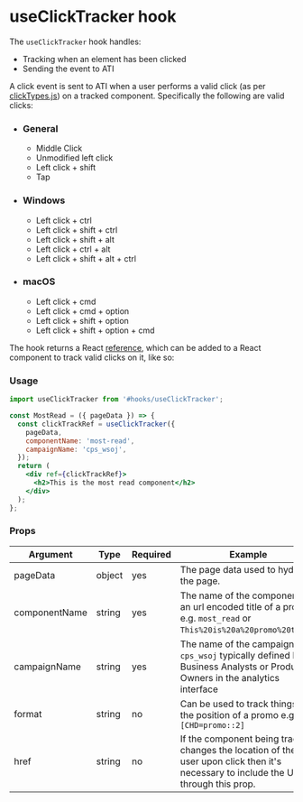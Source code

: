 # useClickTracker hook

The `useClickTracker` hook handles:

- Tracking when an element has been clicked
- Sending the event to ATI

A click event is sent to ATI when a user performs a valid click (as per [clickTypes.js](./clickTypes.js)) on a tracked component. Specifically the following are valid clicks:

- ### General
  - Middle Click
  - Unmodified left click
  - Left click + shift
  - Tap
- ### Windows
  - Left click + ctrl
  - Left click + shift + ctrl
  - Left click + shift + alt
  - Left click + ctrl + alt
  - Left click + shift + alt + ctrl
- ### macOS
  - Left click + cmd
  - Left click + cmd + option
  - Left click + shift + option
  - Left click + shift + option + cmd


The hook returns a React [reference](https://reactjs.org/docs/refs-and-the-dom.html), which can be added to a React component to track valid clicks on it, like so:

### Usage

```jsx
import useClickTracker from '#hooks/useClickTracker';

const MostRead = ({ pageData }) => {
  const clickTrackRef = useClickTracker({
    pageData,
    componentName: 'most-read',
    campaignName: 'cps_wsoj',
  });
  return (
    <div ref={clickTrackRef}>
      <h2>This is the most read component</h2>
    </div>
  );
};
```

### Props

| Argument      | Type   | Required | Example                                                                                                                              |
| ------------- | ------ | -------- | ------------------------------------------------------------------------------------------------------------------------------------ |
| pageData      | object | yes      | The page data used to hydrate the page.                                                                                              |
| componentName | string | yes      | The name of the component or an url encoded title of a promo e.g. `most_read` or `This%20is%20a%20promo%20title`.                    |
| campaignName  | string | yes      | The name of the campaign e.g. `cps_wsoj` typically defined by Business Analysts or Product Owners in the analytics interface |
| format        | string | no       | Can be used to track things like the position of a promo e.g. `[CHD=promo::2]`                                                       |
| href          | string | no       | If the component being tracked changes the location of the user upon click then it's necessary to include the URL through this prop. |

